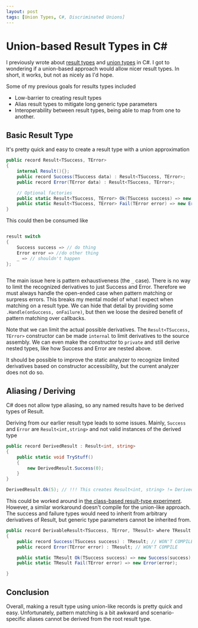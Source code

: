 ```yaml
---
layout: post
tags: [Union Types, C#, Discriminated Unions]
---
```


# Union-based Result Types in C#

I previously wrote about [result types](../_posts/2021-01-15-Results-Update.md) and [union types](../_posts/2021-03-26-Unions-in-CSharp.md) in C#. I got to wondering if a union-based approach would allow nicer result types. In short, it works, but not as nicely as I'd hope.

Some of my previous goals for results types included
- Low-barrier to creating result types
- Alias result types to mitigate long generic type parameters 
- Interoperability between result types, being able to map from one to another.

## Basic Result Type

It's pretty quick and easy to create a result type with a union approximation

```cs
public record Result<TSuccess, TError>
{
    internal Result(){};
    public record Success(TSuccess data) : Result<TSuccess, TError>;
    public record Error(TError data) : Result<TSuccess, TError>;

    // Optional factories
    public static Result<TSuccess, TError> Ok(TSuccess success) => new Success(success);
    public static Result<TSuccess, TError> Fail(TError error) => new Error(error);
}
```

This could then be consumed like
```cs

result switch
{
    Success success => // do thing
    Error error => //do other thing
    _ => // shouldn't happen
};
    
```

The main issue here is pattern exhaustiveness (the `_` case). There is no way to limit the recognized derivatives to just Success and Error. Therefore we must always handle the open-ended case when pattern matching or surpress errors. This breaks my mental model of what I expect when matching on a result type. We can hide that detail by providing some `.Handle(onSuccess, onFailure)`, but then we loose the desired benefit of pattern matching over callbacks.

Note that we can limit the actual possible derivatives. The `Result<TSuccess, TError>` constructor can be made `internal` to limit derivatives to the source assembly. We can even make the constructor to `private` and still derive nested types, like how Success and Error are nested above.

It should be possible to improve the static analyzer to recognize limited derivatives based on constructor accessibility, but the current analyzer does not do so.

## Aliasing / Deriving

C# does not allow type aliasing, so any named results have to be derived types of Result. 


Deriving from our earlier result type leads to some issues. Mainly, `Success` and `Error` are `Result<int,string>` and not valid instances of the derived type
```cs
public record DerivedResult : Result<int, string>
{
    public static void TryStuff()
    {
        new DerivedResult.Success(0);
    }
}

DerivedResult.Ok(5); // !!! This creates Result<int, string> != DerivedResult
```

This could be worked around in [the class-based result-type experiment](../_posts/2021-01-15-Results-Update.md). However, a similar workaround doesn't compile for the union-like approach. The success and failure types would need to inherit from arbitrary derivatives of Result, but generic type parameters cannot be inherited from.

```cs
public record DerivableResult<TSuccess, TError, TResult> where TResult : DerivableResult<TSuccess, TError, TResult>
{
    public record Success(TSuccess success) : TResult; // WON'T COMPILE
    public record Error(TError error) : TResult; // WON'T COMPILE

    public static TResult Ok(TSuccess success) => new Success(success);
    public static TResult Fail(TError error) => new Error(error);

}

```

## Conclusion

Overall, making a result type using union-like records is pretty quick and easy. Unfortunately, pattern matching is a bit awkward and scenario-specific aliases cannot be derived from the root result type.
